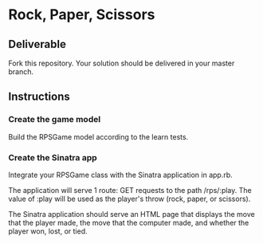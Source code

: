 

# Rock, Paper, Scissors

## Deliverable

Fork this repository. Your solution should be delivered in your master branch.

## Instructions

### Create the game model

Build the RPSGame model according to the learn tests.

### Create the Sinatra app

Integrate your RPSGame class with the Sinatra application in app.rb.

The application will serve 1 route: GET requests to  the path /rps/:play.
The value of :play will be used as the player's throw (rock, paper, or
scissors).

The Sinatra application should serve an HTML page that displays the move that
the player made, the move that the computer made, and whether the player won,
lost, or tied.
